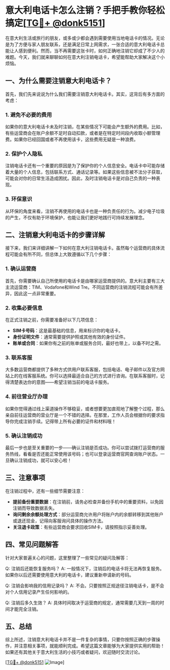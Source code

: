 # 意大利电话卡怎么注销？手把手教你轻松搞定[[TG💪+ @donk5151](https://t.me/s/donk5151)]

在意大利生活或旅行的朋友，或多或少都会遇到需要使用当地电话卡的情况。无论是为了方便与家人朋友联系，还是满足日常上网需求，一张合适的意大利电话卡总能让人感到便利。然而，当不再需要这张卡时，如何正确地注销它却成了不少人的难题。今天，我们就来聊聊如何在意大利注销电话卡，希望能帮助大家解决这个小烦恼。

## 一、为什么需要注销意大利电话卡？

首先，我们先来说说为什么我们需要注销意大利电话卡。其实，这背后有多方面的考虑：

### 1. 避免不必要的费用

如果你的意大利电话卡未及时注销，在某些情况下可能会产生额外的费用。比如，有些运营商会在账户余额不足时自动扣款，或者是在特定时间段内收取小额管理费。如果你已经回国或者不再使用该卡，这些费用无疑是一种浪费。

### 2. 保护个人隐私

注销电话卡还有一个重要的原因是为了保护你的个人信息安全。电话卡中可能存储着大量的个人信息，包括联系方式、通话记录等。如果这些信息被不法分子获取，可能会对你的日常生活造成困扰。因此，及时注销电话卡是对自己负责的一种表现。

### 3. 环保意识

从环保的角度来看，注销不再使用的电话卡也是一种负责任的行为。减少电子垃圾的产生，不仅有助于环境保护，也能让我们更好地践行可持续发展理念。

## 二、注销意大利电话卡的步骤详解

接下来，我们来详细讲解一下如何在意大利注销电话卡。虽然每个运营商的具体流程可能会有所不同，但总体上大致遵循以下几个步骤：

### 1. 确认运营商

首先，你需要确认自己所使用的电话卡是由哪家运营商提供的。意大利主要有三大主流运营商：TIM、Vodafone和Wind Tre。不同运营商的注销流程可能会有所差异，因此这一点非常重要。

### 2. 收集必要信息

在正式注销之前，你需要准备好以下几项信息：

- **SIM卡号码**：这是最基础的信息，用来标识你的电话卡。
- **身份证明文件**：通常需要提供护照或其他有效的身份证件。
- **账单或合同**：如果你有之前的账单或服务合同，最好也带上，以备不时之需。

### 3. 联系客服

大多数运营商都提供了多种方式供用户联系客服，包括电话、电子邮件以及官方网站上的在线客服系统。你可以选择最适合自己的方式进行咨询。在联系客服时，记得清楚表达你的意图——希望注销当前的电话卡服务。

### 4. 前往营业厅办理

如果你觉得通过线上渠道操作不够稳妥，或者想要更加直观地了解整个过程，那么亲自前往运营商的营业厅是一个不错的选择。在那里，工作人员会根据你的要求指导你完成注销手续。记得带上所有必要的证件和材料哦！

### 5. 确认注销成功

最后一步也是至关重要的一步——确认注销是否成功。你可以尝试拨打运营商的服务热线，看看是否还能正常使用该号码；也可以登录运营商官网查询账户状态。一旦确认注销成功，就可以安心啦！

## 三、注意事项

在注销过程中，还有一些细节需要注意：

- **提前备份重要数据**：在注销前，请务必检查并备份手机中的重要资料，以免因注销而导致数据丢失。
- **询问剩余余额处理方式**：部分运营商允许用户将账户内的余额转移到其他账户或退还现金，记得向客服询问具体的操作方法。
- **关注退卡政策**：有些运营商会要求回收SIM卡，请按照指示妥善处理。

## 四、常见问题解答

针对大家普遍关心的问题，这里整理了一些常见的疑问及解答：

Q: 注销后还能恢复服务吗？
A: 一般情况下，注销后的电话卡将无法再恢复服务。如果你以后还需要使用意大利的电话卡，建议重新申请新的号码。

Q: 注销会影响我的信用记录吗？
A: 不会。只要按照正规途径注销电话卡，是不会对个人信用记录产生任何影响的。

Q: 注销后多久生效？
A: 具体时间取决于运营商的规定，通常需要几天到一周的时间才能完全注销。

## 五、总结

综上所述，注销意大利电话卡并不是一件复杂的事情，只要你按照正确的步骤操作，并注意相关事项，就能顺利完成。希望这篇文章能够为大家提供实用的帮助！如果还有其他关于意大利生活的小技巧或者疑问，欢迎随时交流讨论。

[[TG💪+ @donk5151](https://t.me/s/donk5151) ![Image](https://i.postimg.cc/rwNCRYN7/Snipaste-2025-04-30-17-27-05.png)]